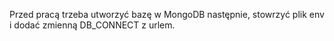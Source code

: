 Przed pracą trzeba utworzyć bazę w MongoDB następnie, stowrzyć plik env i dodać zmienną DB_CONNECT z urlem.
